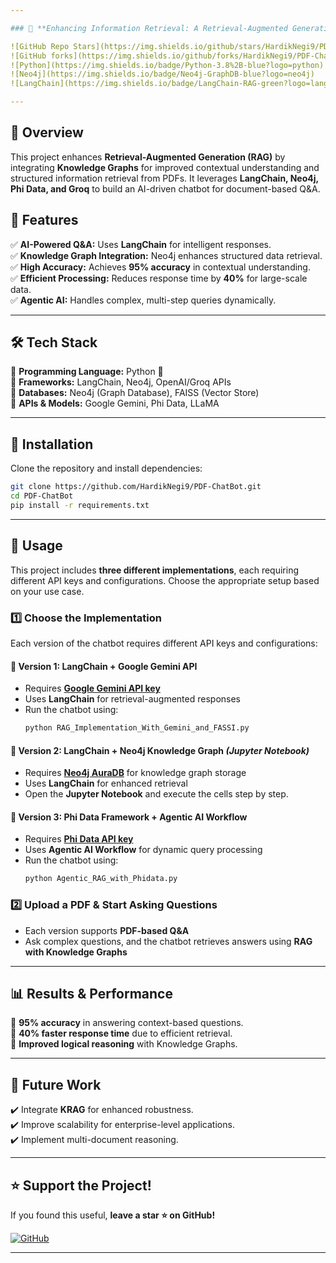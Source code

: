 ```yaml
---

### 📌 **Enhancing Information Retrieval: A Retrieval-Augmented Generation (RAG) Framework with Knowledge Graph Integration**  

![GitHub Repo Stars](https://img.shields.io/github/stars/HardikNegi9/PDF-ChatBot?style=social)  
![GitHub forks](https://img.shields.io/github/forks/HardikNegi9/PDF-ChatBot?style=social)  
![Python](https://img.shields.io/badge/Python-3.8%2B-blue?logo=python)  
![Neo4j](https://img.shields.io/badge/Neo4j-GraphDB-blue?logo=neo4j)  
![LangChain](https://img.shields.io/badge/LangChain-RAG-green?logo=langchain)  

---
```


## 📖 **Overview**  
This project enhances **Retrieval-Augmented Generation (RAG)** by integrating **Knowledge Graphs** for improved contextual understanding and structured information retrieval from PDFs. It leverages **LangChain, Neo4j, Phi Data, and Groq** to build an AI-driven chatbot for document-based Q&A.  

## 🚀 **Features**  
✅ **AI-Powered Q&A:** Uses **LangChain** for intelligent responses.  
✅ **Knowledge Graph Integration:** Neo4j enhances structured data retrieval.  
✅ **High Accuracy:** Achieves **95% accuracy** in contextual understanding.  
✅ **Efficient Processing:** Reduces response time by **40%** for large-scale data.  
✅ **Agentic AI:** Handles complex, multi-step queries dynamically.  

---

## 🛠 **Tech Stack**  
🔹 **Programming Language:** Python 🐍  
🔹 **Frameworks:** LangChain, Neo4j, OpenAI/Groq APIs  
🔹 **Databases:** Neo4j (Graph Database), FAISS (Vector Store)  
🔹 **APIs & Models:** Google Gemini, Phi Data, LLaMA  

---

## 📌 **Installation**  
Clone the repository and install dependencies:  
```bash
git clone https://github.com/HardikNegi9/PDF-ChatBot.git
cd PDF-ChatBot
pip install -r requirements.txt
```

---

## 🎯 **Usage**  
This project includes **three different implementations**, each requiring different API keys and configurations. Choose the appropriate setup based on your use case.  

### 1️⃣ **Choose the Implementation**  
Each version of the chatbot requires different API keys and configurations:  

#### 🔹 **Version 1: LangChain + Google Gemini API**  
- Requires **[Google Gemini API key](https://ai.google.dev/gemini-api/docs/api-key)**  
- Uses **LangChain** for retrieval-augmented responses  
- Run the chatbot using:  
  ```bash
  python RAG_Implementation_With_Gemini_and_FASSI.py
  ```  

#### 🔹 **Version 2: LangChain + Neo4j Knowledge Graph** *(Jupyter Notebook)*  
- Requires **[Neo4j AuraDB](https://neo4j.com/product/auradb/?ref=neo4j-home-hero)** for knowledge graph storage  
- Uses **LangChain** for enhanced retrieval  
- Open the **Jupyter Notebook** and execute the cells step by step.  

#### 🔹 **Version 3: Phi Data Framework + Agentic AI Workflow**  
- Requires **[Phi Data API key](https://docs.phidata.com/introduction)**  
- Uses **Agentic AI Workflow** for dynamic query processing  
- Run the chatbot using:  
  ```bash
  python Agentic_RAG_with_Phidata.py
  ```  

### 2️⃣ **Upload a PDF & Start Asking Questions**  
- Each version supports **PDF-based Q&A**  
- Ask complex questions, and the chatbot retrieves answers using **RAG with Knowledge Graphs**  


---

## 📊 **Results & Performance**  
🔹 **95% accuracy** in answering context-based questions.  
🔹 **40% faster response time** due to efficient retrieval.  
🔹 **Improved logical reasoning** with Knowledge Graphs.  

---

## 📌 **Future Work**  
✔️ Integrate **KRAG** for enhanced robustness.  
✔️ Improve scalability for enterprise-level applications.  
✔️ Implement multi-document reasoning.  

---

## ⭐ **Support the Project!**  
If you found this useful, **leave a star ⭐ on GitHub!**  

[![GitHub](https://img.shields.io/github/stars/HardikNegi9/PDF-ChatBot?style=social)](https://github.com/HardikNegi9/PDF-ChatBot)  

---
